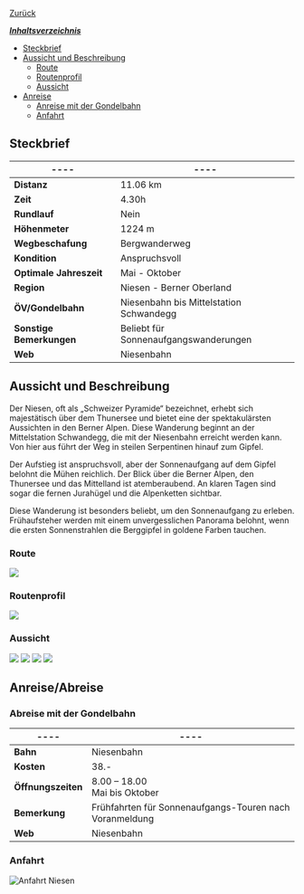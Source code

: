 [Zurück](../../Schweizerliste.md)

<u>_**Inhaltsverzeichnis**_</u>

- [Steckbrief](#Steckbrief)
- [Aussicht und Beschreibung](#Aussicht%20und%20Beschreibung)
    - [Route](#Aussicht%20und%20Beschreibung#Route)
    - [Routenprofil](#Aussicht%20und%20Beschreibung#Routenprofil)
    - [Aussicht](#Aussicht%20und%20Beschreibung#Aussicht)
- [Anreise](#Anreise)
    - [Anreise mit der Gondelbahn](#Anreise#Anreise%20mit%20der%20Gondelbahn)
    - [Anfahrt](#Anreise#Anfahrt)

## Steckbrief

| **----**                 | **----**                                |
| ------------------------ | --------------------------------------- |
| **Distanz**              | 11.06 km                                |
| **Zeit**                 | 4.30h                                   |
| **Rundlauf**             | Nein                                    |
| **Höhenmeter**           | 1224 m                                  |
| **Wegbeschafung**        | Bergwanderweg                           |
| **Kondition**            | Anspruchsvoll                           |
| **Optimale Jahreszeit**  | Mai - Oktober                           |
| **Region**               | Niesen - Berner Oberland                |
| **ÖV/Gondelbahn**        | Niesenbahn bis Mittelstation Schwandegg |
| **Sonstige Bemerkungen** | Beliebt für Sonnenaufgangswanderungen   |
| **Web**                  | Niesenbahn                              |

## Aussicht und Beschreibung

Der Niesen, oft als „Schweizer Pyramide“ bezeichnet, erhebt sich majestätisch über dem Thunersee und bietet eine der spektakulärsten Aussichten in den Berner Alpen. Diese Wanderung beginnt an der Mittelstation Schwandegg, die mit der Niesenbahn erreicht werden kann. Von hier aus führt der Weg in steilen Serpentinen hinauf zum Gipfel.

Der Aufstieg ist anspruchsvoll, aber der Sonnenaufgang auf dem Gipfel belohnt die Mühen reichlich. Der Blick über die Berner Alpen, den Thunersee und das Mittelland ist atemberaubend. An klaren Tagen sind sogar die fernen Jurahügel und die Alpenketten sichtbar.

Diese Wanderung ist besonders beliebt, um den Sonnenaufgang zu erleben. Frühaufsteher werden mit einem unvergesslichen Panorama belohnt, wenn die ersten Sonnenstrahlen die Berggipfel in goldene Farben tauchen.

### Route
![](Pasted%20image%2020240612124736.png)
### Routenprofil

![](Pasted%20image%2020240612124720.png)

### Aussicht

![](Wanderung-Springenboden-Niesen-2.jpg)
![](DJI_0316-1.jpg)
![](ROB1034-Bearbeitet-1024x683.jpg)
![](Laeufer_Meier-1-scaled.jpg)



## Anreise/Abreise

### Abreise mit der Gondelbahn

| **----**           | **----**                                                |
| ------------------ | ------------------------------------------------------- |
| **Bahn**           | Niesenbahn                                              |
| **Kosten**         | 38.-                                                    |
| **Öffnungszeiten** | 8.00 – 18.00<br>Mai bis Oktober                         |
| **Bemerkung**      | Frühfahrten für Sonnenaufgangs-Touren nach Voranmeldung |
| **Web**            | Niesenbahn                                              |

### Anfahrt

![Anfahrt Niesen](Pasted%20image%2020240612095024.png)